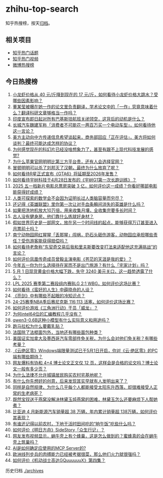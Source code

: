 # zhihu-top-search

知乎热搜榜，按天[归档](./archives)。

## 相关项目

- [知乎热门话题](https://github.com/justjavac/zhihu-trending-hot-questions)
- [知乎热门视频](https://github.com/justjavac/zhihu-trending-hot-video)
- [微博热搜榜](https://github.com/justjavac/weibo-trending-hot-search)

## 今日热搜榜

<!-- BEGIN -->
<!-- 最后更新时间 Sat May 03 2025 06:38:16 GMT+0800 (China Standard Time) -->

1. [小龙虾价格从 40 元/斤降到现在的 17 元/斤，如何看待小龙虾价格大跳水？受哪些因素影响？](https://www.zhihu.com/search?q=https%3A%2F%2Fapi.zhihu.com%2Fquestions%2F1900983268733584209)
1. [董某莹被曝在她一作的论文里负责翻译，学术论文中的「一作」究竟意味着什么？翻译科研文章够格当一作吗？](https://www.zhihu.com/search?q=https%3A%2F%2Fapi.zhihu.com%2Fquestions%2F1901664680163898289)
1. [印度宣布即日起对所有巴基斯坦航班关闭领空，这背后的动机是什么？](https://www.zhihu.com/search?q=https%3A%2F%2Fapi.zhihu.com%2Fquestions%2F1901576688212637405)
1. [长城汽车魏建军称「消费者不可能花一两百万买一个电动车型」，如何看待他这一言论？](https://www.zhihu.com/search?q=https%3A%2F%2Fapi.zhihu.com%2Fquestions%2F1901528443679639497)
1. [美方主动向中方传递信息希望谈起来，商务部回应「正在评估」，美方将如何谈判？最终可能达成怎样的协议？](https://www.zhihu.com/search?q=https%3A%2F%2Fapi.zhihu.com%2Fquestions%2F1901553333975611340)
1. [为何感觉现在的科幻片已经没啥想象力了，甚至有跟不上现代科技发展的感觉?](https://www.zhihu.com/search?q=https%3A%2F%2Fapi.zhihu.com%2Fquestions%2F597280945)
1. [为什么苹果官网明明比第三方平台贵，还有人会选择官网？](https://www.zhihu.com/search?q=https%3A%2F%2Fapi.zhihu.com%2Fquestions%2F518666609)
1. [冒顿明明可以杀了刘邦灭了汉朝，最终为什么放弃了呢？](https://www.zhihu.com/search?q=https%3A%2F%2Fapi.zhihu.com%2Fquestions%2F12718510124)
1. [如何看待R星正式宣布《GTA6》将延期至2026年发售？](https://www.zhihu.com/search?q=https%3A%2F%2Fapi.zhihu.com%2Fquestions%2F1901722808595232086)
1. [如何看待宇树科技于4月28日发布的《宇树G1第一次长跑训练》？](https://www.zhihu.com/search?q=https%3A%2F%2Fapi.zhihu.com%2Fquestions%2F1900516004011943389)
1. [2025 五一档新片电影总票房突破 3 亿，如何评价这一成绩？你看好哪部电影能获得好成绩？](https://www.zhihu.com/search?q=https%3A%2F%2Fapi.zhihu.com%2Fquestions%2F1901037574505591060)
1. [人类可探索的数学会不会因为证明长过人类脑容量而穷尽？](https://www.zhihu.com/search?q=https%3A%2F%2Fapi.zhihu.com%2Fquestions%2F361571271)
1. [还记得《英雄联盟》里你第一次让对手血条瞬间消失的英雄是什么吗？](https://www.zhihu.com/search?q=https%3A%2F%2Fapi.zhihu.com%2Fquestions%2F581519880)
1. [如果把洗地机放大10万倍，用来收集月壤，全收集完要多长时间？](https://www.zhihu.com/search?q=https%3A%2F%2Fapi.zhihu.com%2Fquestions%2F14977635914)
1. [古人没有健身房，他们靠什么练就好身材？](https://www.zhihu.com/search?q=https%3A%2F%2Fapi.zhihu.com%2Fquestions%2F1889312332393453353)
1. [假如世界历史是一部网文，放在另一个时间线的起点，能够获得万订甚至进入月票前十吗？](https://www.zhihu.com/search?q=https%3A%2F%2Fapi.zhihu.com%2Fquestions%2F1900606631454184958)
1. [南宁动物园网红猩猩「丢那猩」闯祸，扔石头砸伤游客，动物园应承担哪些责任？受伤游客能获得赔偿吗？](https://www.zhihu.com/search?q=https%3A%2F%2Fapi.zhihu.com%2Fquestions%2F1901408051401029548)
1. [如何看待老詹称“东契奇交易后我和里夫斯要改变打法来适配他这充满挑战”的言论？](https://www.zhihu.com/search?q=https%3A%2F%2Fapi.zhihu.com%2Fquestions%2F1901349630429602792)
1. [如何评价凤凰传奇成员曾毅主演电影《苍茫的天涯是我的爱》？](https://www.zhihu.com/search?q=https%3A%2F%2Fapi.zhihu.com%2Fquestions%2F1898014896995664278)
1. [今年五一你为什么选择待在家而不是出门旅游？有什么「宅家计划」吗？](https://www.zhihu.com/search?q=https%3A%2F%2Fapi.zhihu.com%2Fquestions%2F1899896527788402659)
1. [5 月 1 日现货黄金价格大幅下跌，失守 3240 美元关口，这一趋势透露了什么？](https://www.zhihu.com/search?q=https%3A%2F%2Fapi.zhihu.com%2Fquestions%2F1901293299689587325)
1. [LPL 2025 赛季第二赛段组内赛BLG 2:1 WBG，如何评价这场比赛？](https://www.zhihu.com/search?q=https%3A%2F%2Fapi.zhihu.com%2Fquestions%2F1901725596272264060)
1. [如何看待《蛮好的人生》中薛晓舟的人设？](https://www.zhihu.com/search?q=https%3A%2F%2Fapi.zhihu.com%2Fquestions%2F1897577627465794008)
1. [《亮剑》中有哪些不起眼的冷知识点？](https://www.zhihu.com/search?q=https%3A%2F%2Fapi.zhihu.com%2Fquestions%2F361922923)
1. [24-25赛季NBA季后赛尼克斯 116:113 活塞，如何评价这场比赛？](https://www.zhihu.com/search?q=https%3A%2F%2Fapi.zhihu.com%2Fquestions%2F1901584048268220278)
1. [如何评价游戏《三角洲行动》干员「威龙」？](https://www.zhihu.com/search?q=https%3A%2F%2Fapi.zhihu.com%2Fquestions%2F13193452471)
1. [为何intel64位的汇编教程几乎没有？](https://www.zhihu.com/search?q=https%3A%2F%2Fapi.zhihu.com%2Fquestions%2F59928781)
1. [qwen3-0.6B这种小模型有什么实际意义和用途吗？](https://www.zhihu.com/search?q=https%3A%2F%2Fapi.zhihu.com%2Fquestions%2F1900664888608691102)
1. [跑马拉松为什么要戴乳贴？](https://www.zhihu.com/search?q=https%3A%2F%2Fapi.zhihu.com%2Fquestions%2F327153609)
1. [法国除了法棍面包外，当地还有哪些面包种类？](https://www.zhihu.com/search?q=https%3A%2F%2Fapi.zhihu.com%2Fquestions%2F1895489080797676148)
1. [美国证实加拿大及墨西哥汽车零部件免关税，为什么会对他们免关税？有哪些考量？](https://www.zhihu.com/search?q=https%3A%2F%2Fapi.zhihu.com%2Fquestions%2F1901549389404661591)
1. [《云绝区零》Windows端限量测试已于5月1日开启，你对《云·绝区零》的PC端有哪些期待？](https://www.zhihu.com/search?q=https%3A%2F%2Fapi.zhihu.com%2Fquestions%2F1901244800092607362)
1. [网友爆料有协和 4+4 博士论文正文仅 12 页，这样会是合格的论文吗？博士论文一般有多少页？](https://www.zhihu.com/search?q=https%3A%2F%2Fapi.zhihu.com%2Fquestions%2F1900988315747971092)
1. [为什么法律不允许城镇居民购买农村宅基地呢？](https://www.zhihu.com/search?q=https%3A%2F%2Fapi.zhihu.com%2Fquestions%2F13524300130)
1. [有什么你先想好的创意，后来发现其实早就有人发明出来了？](https://www.zhihu.com/search?q=https%3A%2F%2Fapi.zhihu.com%2Fquestions%2F307464793)
1. [同样是自然规律，为什么几乎每个人都能接受太阳东升西落，却很难接受人正常的生老病死？](https://www.zhihu.com/search?q=https%3A%2F%2Fapi.zhihu.com%2Fquestions%2F1900928401654673888)
1. [既然宝钗送干燕窝没解决林黛玉炖燕窝的困难，林黛玉怎么还要麻烦下人帮她煮？](https://www.zhihu.com/search?q=https%3A%2F%2Fapi.zhihu.com%2Fquestions%2F1900490263870301638)
1. [比亚迪 4 月新能源汽车销量超 38 万辆，年内累计销量超 138万辆，如何评价其表现？](https://www.zhihu.com/search?q=https%3A%2F%2Fapi.zhihu.com%2Fquestions%2F1901350897201689633)
1. [有谁还记得以前农村，下地干活时田间吃的“晌午饭”吃些什么吗？](https://www.zhihu.com/search?q=https%3A%2F%2Fapi.zhihu.com%2Fquestions%2F1900224272942740481)
1. [如何评价《明日方舟》SideStory「众生行记」？](https://www.zhihu.com/search?q=https%3A%2F%2Fapi.zhihu.com%2Fquestions%2F1901367807398115282)
1. [网友发布视频显示，蜗牛壳上有个蜂巢，这是怎么做到的？蜜蜂真的会在蜗牛壳上筑巢吗？](https://www.zhihu.com/search?q=https%3A%2F%2Fapi.zhihu.com%2Fquestions%2F1899937912822396068)
1. [AI是如何确定应使用的MCP Server的?](https://www.zhihu.com/search?q=https%3A%2F%2Fapi.zhihu.com%2Fquestions%2F1890546618509538123)
1. [欧洲线列步兵的肉搏能力已经被考据很菜，那么他们火力就很强吗？](https://www.zhihu.com/search?q=https%3A%2F%2Fapi.zhihu.com%2Fquestions%2F653122907)
1. [如何评价《机动战士高达GQuuuuuuX》第四集？](https://www.zhihu.com/search?q=https%3A%2F%2Fapi.zhihu.com%2Fquestions%2F1900830543056184308)

<!-- END -->

历史归档 [./archives](./archives)
